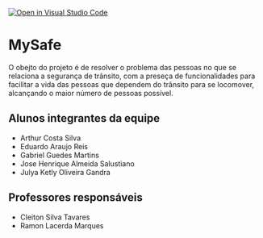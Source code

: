 [![Open in Visual Studio Code](https://classroom.github.com/assets/open-in-vscode-2e0aaae1b6195c2367325f4f02e2d04e9abb55f0b24a779b69b11b9e10269abc.svg)](https://classroom.github.com/online_ide?assignment_repo_id=18984102&assignment_repo_type=AssignmentRepo)
# MySafe

O obejto do projeto é de resolver o problema das pessoas no que se relaciona a segurança de trânsito, com a preseça de funcionalidades para facilitar a vida das pessoas que dependem do trânsito para se locomover, alcançando o maior número de pessoas possível.

## Alunos integrantes da equipe

* Arthur Costa Silva
* Eduardo Araujo Reis
* Gabriel Guedes Martins
* Jose Henrique Almeida Salustiano
* Julya Ketly Oliveira Gandra

## Professores responsáveis

* Cleiton Silva Tavares
* Ramon Lacerda Marques
